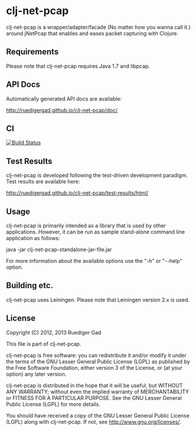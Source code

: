 # clj-net-pcap
clj-net-pcap is a wrapper/adapter/facade (No matter how you wanna call it.)
around jNetPcap that enables and eases packet capturing with Clojure.

## Requirements
Please note that clj-net-pcap requires Java 1.7 and libpcap.

## API Docs
Automatically generated API docs are available:

http://ruedigergad.github.io/clj-net-pcap/doc/

## CI
[![Build Status](https://travis-ci.org/ruedigergad/clj-net-pcap.png?branch=master)](https://travis-ci.org/ruedigergad/clj-net-pcap)

## Test Results
clj-net-pcap is developed following the test-driven development paradigm.
Test results are available here:

http://ruedigergad.github.io/clj-net-pcap/test-results/html/

## Usage
clj-net-pcap is primarily intended as a library that is used by other applications.
However, it can be run as sample stand-alone command line application as follows:

java -jar clj-net-pcap-standalone-jar-file.jar

For more information about the available options use the "-h" or "--help" option.

## Building etc.
clj-net-pcap uses Leiningen.
Please note that Leiningen version 2.x is used.

## License
Copyright (C) 2012, 2013 Ruediger Gad

This file is part of clj-net-pcap.

clj-net-pcap is free software: you can redistribute it and/or modify
it under the terms of the GNU Lesser General Public License (LGPL) as 
published by the Free Software Foundation, either version 3 of the License, 
or (at your option) any later version.

clj-net-pcap is distributed in the hope that it will be useful,
but WITHOUT ANY WARRANTY; without even the implied warranty of
MERCHANTABILITY or FITNESS FOR A PARTICULAR PURPOSE.  See the
GNU Lesser General Public License (LGPL) for more details.

You should have received a copy of the GNU Lesser General Public License (LGPL)
along with clj-net-pcap.  If not, see <http://www.gnu.org/licenses/>.

